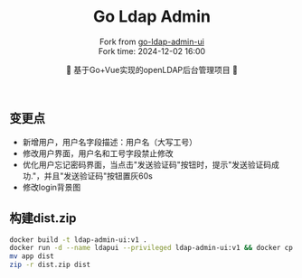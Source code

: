 <div align="center">
<h1>Go Ldap Admin</h1>

Fork from [go-ldap-admin-ui](https://github.com/opsre/go-ldap-admin-ui)
<br>
Fork time: 2024-12-02 16:00

<p> 🌉 基于Go+Vue实现的openLDAP后台管理项目 🌉</p>

</div><br>

<!-- START doctoc generated TOC please keep comment here to allow auto update -->
<!-- DON'T EDIT THIS SECTION, INSTEAD RE-RUN doctoc TO UPDATE -->



## 变更点

- 新增用户，用户名字段描述：用户名（大写工号）
- 修改用户界面，用户名和工号字段禁止修改
- 优化用户忘记密码界面，当点击"发送验证码"按钮时，提示"发送验证码成功."，并且"发送验证码"按钮置灰60s
- 修改login背景图


## 构建dist.zip

```bash
docker build -t ldap-admin-ui:v1 .
docker run -d --name ldapui --privileged ldap-admin-ui:v1 && docker cp ldapui:/app ./
mv app dist
zip -r dist.zip dist
```


<!-- readme: collaborators,contributors -end -->
